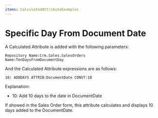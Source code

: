 ```yaml
---
items: CalculatedAttributeExamples
---
```


# Specific Day From Document Date

A Calculated Attribute is added with the following parameters:

```
Repository Name:Crm.Sales.SalesOrders
Name:TenDaysFromDocumentDay
```

And the Calculated Attribute expressions are as follows:

```
10: ADDDAYS ATTRIB:DocumentDate CONST:10
```

Explanation:

- 10: Add 10 days to the date in DocumentDate

If showed in the Sales Order form, this attribute calculates and displays 10 days added to the DocumentDate.
